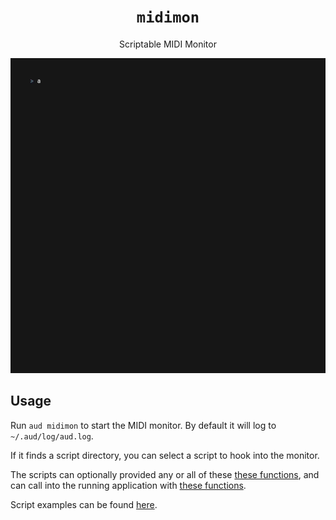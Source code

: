 <h1 align="center"><code>midimon</code></h1>
<p align="center">Scriptable MIDI Monitor</p>

![midimon](../vhs/out/midimon.gif)

## Usage

Run `aud midimon` to start the MIDI monitor.
By default it will log to `~/.aud/log/aud.log`.

If it finds a script directory, you can select
a script to hook into the monitor.

The scripts can optionally provided any or all of
these [these functions](../lua/api/midimon/api.lua), and
can call into the running application with
[these functions](../lua/api/midimon/docs.lua).

Script examples can be found [here](../lua/examples/midimon/).
